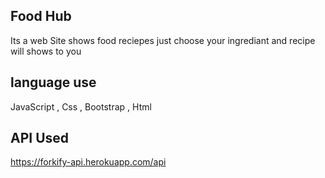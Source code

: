 ## Food Hub 
Its a web Site shows food reciepes just choose your ingrediant and recipe will shows to you 
## language use 
JavaScript , Css , Bootstrap , Html 
## API Used 
https://forkify-api.herokuapp.com/api
